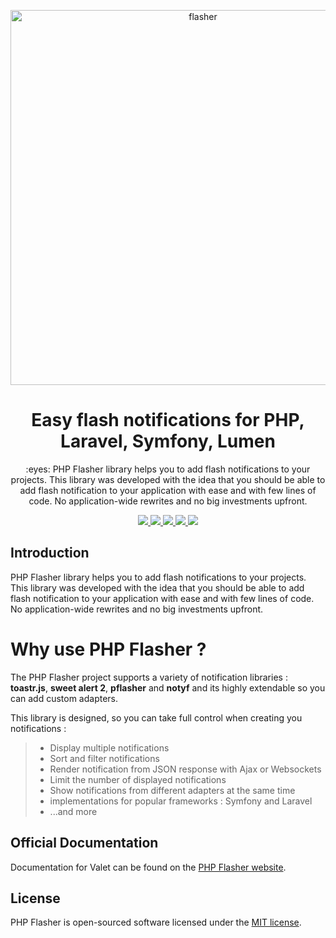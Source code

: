 <p align="center"><img width="600" alt="flasher" src="https://user-images.githubusercontent.com/10859693/100492861-fabfd800-3130-11eb-8c5e-242fff1706a9.png"></p>

<h1 align="center">Easy flash notifications for PHP, Laravel, Symfony, Lumen</h1>

<p align="center">:eyes: PHP Flasher library helps you to add flash notifications to your projects. This library was developed with the idea that you should be able to add flash notification to your application with ease and with few lines of code. No application-wide rewrites and no big investments upfront.</p>

<p align="center">
    <a href="https://github.com/php-flasher/flasher">
        <img src="https://img.shields.io/badge/source-php--flasher/flasher-blue.svg?style=flat-square">
    </a>
    <a href="https://github.com/php-flasher/flasher/releases">
        <img src="https://img.shields.io/github/tag/php-flasher/flasher.svg">
    </a>
    <a href="https://github.com/php-flasher/flasher/blob/master/LICENSE">
        <img src="https://img.shields.io/badge/license-MIT-brightgreen.svg">
    </a>
    <a href="https://packagist.org/packages/php-flasher/flasher">
        <img src="https://img.shields.io/packagist/dt/php-flasher/flasher.svg">
    </a>
    <a href="https://packagist.org/packages/php-flasher/flasher">
        <img src="https://img.shields.io/packagist/php-v/php-flasher/flasher.svg?style=flat-square">
    </a>
</p>

## Introduction

PHP Flasher library helps you to add flash notifications to your projects. This library was developed with the idea that you should be able to add flash notification to your application with ease and with few lines of code. No application-wide rewrites and no big investments upfront.

# Why use PHP Flasher ?

The PHP Flasher project supports a variety of notification libraries : __toastr.js__, __sweet alert 2__, __pflasher__ and __notyf__
and its highly extendable so you can add custom adapters.

This library is designed, so you can take full control when creating you notifications :

> * Display multiple notifications
> * Sort and filter notifications
> * Render notification from JSON response with Ajax or Websockets
> * Limit the number of displayed notifications
> * Show notifications from different adapters at the same time
> * implementations for popular frameworks : Symfony and Laravel
> * ...and more


## Official Documentation

Documentation for Valet can be found on the [PHP Flasher website](https://php-flasher.github.io/).

## License

PHP Flasher is open-sourced software licensed under the [MIT license](https://opensource.org/licenses/MIT).
